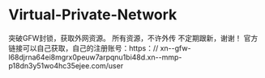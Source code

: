 # Virtual-Private-Network
突破GFW封锁，获取外网资源。
所有资源，不许外传
不定期跟新，谢谢！
官方链接可以自己获取，自己的注册账号：https：// xn--gfw-l68djrna64ei8mgrx0peuw7arpqnu1bi48d.xn--mmp-p18dn3y51wo4hc35ejee.com/user
